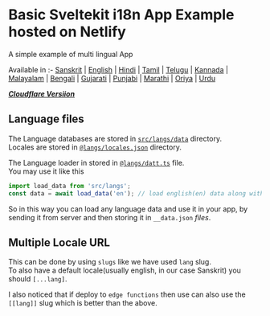 # Basic Sveltekit i18n App Example hosted on Netlify

A simple example of multi lingual App

Available in :-
[Sanskrit](https://sveltekit-i18n-example.netlify.app) |
[English](https://sveltekit-i18n-example.netlify.app/en) |
[Hindi](https://sveltekit-i18n-example.netlify.app/hi) |
[Tamil](https://sveltekit-i18n-example.netlify.app/ta) |
[Telugu](https://sveltekit-i18n-example.netlify.app/te) |
[Kannada](https://sveltekit-i18n-example.netlify.app/kn) |
[Malayalam](https://sveltekit-i18n-example.netlify.app/ml) |
[Bengali](https://sveltekit-i18n-example.netlify.app/bn) |
[Gujarati](https://sveltekit-i18n-example.netlify.app/gu) |
[Punjabi](https://sveltekit-i18n-example.netlify.app/pa) |
[Marathi](https://sveltekit-i18n-example.netlify.app/mr) |
[Oriya](https://sveltekit-i18n-example.netlify.app/or) |
[Urdu](https://sveltekit-i18n-example.netlify.app/ur)

**_[Cloudflare Versiion](https://github.com/shubhattin/sveltekit-i18n-example/tree/cloudflare)_**

## Language files

The Language databases are stored in [`src/langs/data`](./src/langs/data) directory.  
Locales are stored in [`@langs/locales.json`](./src/langs/locales.json) directory.

The Language loader in stored in [`@langs/datt.ts`](./src/langs/datt.ts) file.  
You may use it like this

```ts
import load_data from 'src/langs';
const data = await load_data('en'); // load english(en) data along with its type
```

So in this way you can load any language data and use it in your app, by sending it from server and then storing it in `__data.json` _files_.

## Multiple Locale URL

This can be done by using `slugs` like we have used `lang` slug.  
To also have a default locale(usually english, in our case Sanskrit) you should `[...lang]`.

I also noticed that if deploy to `edge functions` then use can also use the `[[lang]]` slug which is better than the above.
